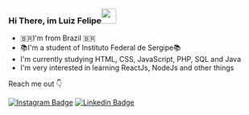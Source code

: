 ### Hi There, im Luiz Felipe<img src="https://raw.githubusercontent.com/MartinHeinz/MartinHeinz/master/wave.gif" width="30px">

- 🇧🇷I'm from Brazil 🇧🇷
- 📚I'm a student of Instituto Federal de Sergipe📚
- I'm currently studying HTML, CSS, JavaScript, PHP, SQL and Java
- I'm very interested in learning ReactJs, NodeJs and other things

Reach me out 👇

[![Instagram Badge](https://img.shields.io/badge/-Instagram-2c2f34?style=flat-square&logo=Instagram&logoColor=white&link=https://www.instagram.com/papodedev/)](https://www.instagram.com/_felipe.luiz/)
[![Linkedin Badge](https://img.shields.io/badge/-LinkedIn-blue?style=flat-square&logo=Linkedin&logoColor=white&link=https://www.linkedin.com/in/guilherme-santos-b4aab8204/)](https://www.linkedin.com/in/luiz-felipe-323087222/)


